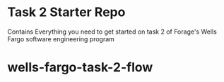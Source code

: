 # Task 2 Starter Repo
Contains Everything you need to get started on task 2 of Forage's Wells Fargo software engineering program
# wells-fargo-task-2-flow

